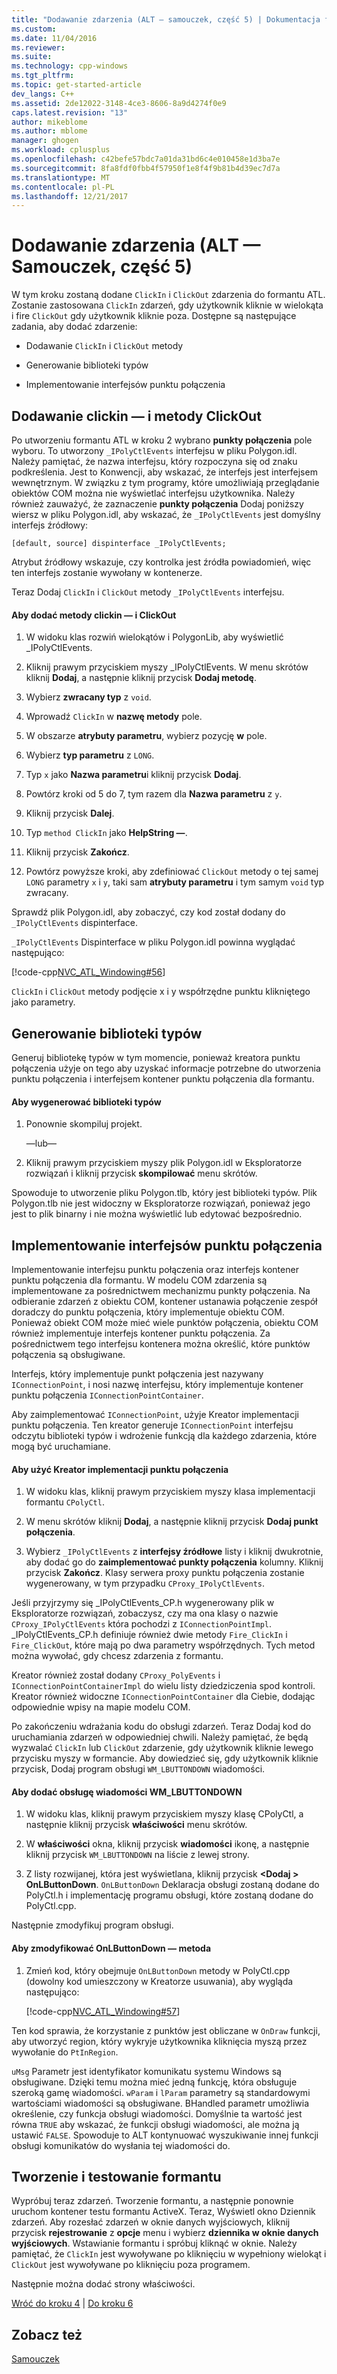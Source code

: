 ```yaml
---
title: "Dodawanie zdarzenia (ALT — samouczek, część 5) | Dokumentacja firmy Microsoft"
ms.custom: 
ms.date: 11/04/2016
ms.reviewer: 
ms.suite: 
ms.technology: cpp-windows
ms.tgt_pltfrm: 
ms.topic: get-started-article
dev_langs: C++
ms.assetid: 2de12022-3148-4ce3-8606-8a9d4274f0e9
caps.latest.revision: "13"
author: mikeblome
ms.author: mblome
manager: ghogen
ms.workload: cplusplus
ms.openlocfilehash: c42befe57bdc7a01da31bd6c4e010458e1d3ba7e
ms.sourcegitcommit: 8fa8fdf0fbb4f57950f1e8f4f9b81b4d39ec7d7a
ms.translationtype: MT
ms.contentlocale: pl-PL
ms.lasthandoff: 12/21/2017
---
```

# <a name="adding-an-event-atl-tutorial-part-5"></a>Dodawanie zdarzenia (ALT — Samouczek, część 5)
W tym kroku zostaną dodane `ClickIn` i `ClickOut` zdarzenia do formantu ATL. Zostanie zastosowana `ClickIn` zdarzeń, gdy użytkownik kliknie w wielokąta i fire `ClickOut` gdy użytkownik kliknie poza. Dostępne są następujące zadania, aby dodać zdarzenie:  
  
-   Dodawanie `ClickIn` i `ClickOut` metody  
  
-   Generowanie biblioteki typów  
  
-   Implementowanie interfejsów punktu połączenia  
  
## <a name="adding-the-clickin-and-clickout-methods"></a>Dodawanie clickin — i metody ClickOut  
 Po utworzeniu formantu ATL w kroku 2 wybrano **punkty połączenia** pole wyboru. To utworzony `_IPolyCtlEvents` interfejsu w pliku Polygon.idl. Należy pamiętać, że nazwa interfejsu, który rozpoczyna się od znaku podkreślenia. Jest to Konwencji, aby wskazać, że interfejs jest interfejsem wewnętrznym. W związku z tym programy, które umożliwiają przeglądanie obiektów COM można nie wyświetlać interfejsu użytkownika. Należy również zauważyć, że zaznaczenie **punkty połączenia** Dodaj poniższy wiersz w pliku Polygon.idl, aby wskazać, że `_IPolyCtlEvents` jest domyślny interfejs źródłowy:  
  
 `[default, source] dispinterface _IPolyCtlEvents;`  
  
 Atrybut źródłowy wskazuje, czy kontrolka jest źródła powiadomień, więc ten interfejs zostanie wywołany w kontenerze.  
  
 Teraz Dodaj `ClickIn` i `ClickOut` metody `_IPolyCtlEvents` interfejsu.  
  
#### <a name="to-add-the-clickin-and-clickout-methods"></a>Aby dodać metody clickin — i ClickOut  
  
1.  W widoku klas rozwiń wielokątów i PolygonLib, aby wyświetlić _IPolyCtlEvents.  
  
2.  Kliknij prawym przyciskiem myszy _IPolyCtlEvents. W menu skrótów kliknij **Dodaj**, a następnie kliknij przycisk **Dodaj metodę**.  
  
3.  Wybierz **zwracany typ** z `void`.  
  
4.  Wprowadź `ClickIn` w **nazwę metody** pole.  
  
5.  W obszarze **atrybuty parametru**, wybierz pozycję **w** pole.  
  
6.  Wybierz **typ parametru** z `LONG`.  
  
7.  Typ `x` jako **Nazwa parametru**i kliknij przycisk **Dodaj**.  
  
8.  Powtórz kroki od 5 do 7, tym razem dla **Nazwa parametru** z `y`.  
  
9. Kliknij przycisk **Dalej**.  
  
10. Typ `method ClickIn` jako **HelpString —**.  
  
11. Kliknij przycisk **Zakończ**.  
  
12. Powtórz powyższe kroki, aby zdefiniować `ClickOut` metody o tej samej `LONG` parametry `x` i `y`, taki sam **atrybuty parametru** i tym samym `void` typ zwracany.  
  
 Sprawdź plik Polygon.idl, aby zobaczyć, czy kod został dodany do `_IPolyCtlEvents` dispinterface.  
  
 `_IPolyCtlEvents` Dispinterface w pliku Polygon.idl powinna wyglądać następująco:  
  
 [!code-cpp[NVC_ATL_Windowing#56](../atl/codesnippet/cpp/adding-an-event-atl-tutorial-part-5_1.idl)]  
  
 `ClickIn` i `ClickOut` metody podjęcie x i y współrzędne punktu klikniętego jako parametry.  
  
## <a name="generating-the-type-library"></a>Generowanie biblioteki typów  
 Generuj bibliotekę typów w tym momencie, ponieważ kreatora punktu połączenia użyje on tego aby uzyskać informacje potrzebne do utworzenia punktu połączenia i interfejsem kontener punktu połączenia dla formantu.  
  
#### <a name="to-generate-the-type-library"></a>Aby wygenerować biblioteki typów  
  
1.  Ponownie skompiluj projekt.  
  
     —lub—  
  
2.  Kliknij prawym przyciskiem myszy plik Polygon.idl w Eksploratorze rozwiązań i kliknij przycisk **skompilować** menu skrótów.  
  
 Spowoduje to utworzenie pliku Polygon.tlb, który jest biblioteki typów. Plik Polygon.tlb nie jest widoczny w Eksploratorze rozwiązań, ponieważ jego jest to plik binarny i nie można wyświetlić lub edytować bezpośrednio.  
  
## <a name="implementing-the-connection-point-interfaces"></a>Implementowanie interfejsów punktu połączenia  
 Implementowanie interfejsu punktu połączenia oraz interfejs kontener punktu połączenia dla formantu. W modelu COM zdarzenia są implementowane za pośrednictwem mechanizmu punkty połączenia. Na odbieranie zdarzeń z obiektu COM, kontener ustanawia połączenie zespół doradczy do punktu połączenia, który implementuje obiektu COM. Ponieważ obiekt COM może mieć wiele punktów połączenia, obiektu COM również implementuje interfejs kontener punktu połączenia. Za pośrednictwem tego interfejsu kontenera można określić, które punktów połączenia są obsługiwane.  
  
 Interfejs, który implementuje punkt połączenia jest nazywany `IConnectionPoint`, i nosi nazwę interfejsu, który implementuje kontener punktu połączenia `IConnectionPointContainer`.  
  
 Aby zaimplementować `IConnectionPoint`, użyje Kreator implementacji punktu połączenia. Ten kreator generuje `IConnectionPoint` interfejsu odczytu biblioteki typów i wdrożenie funkcją dla każdego zdarzenia, które mogą być uruchamiane.  
  
#### <a name="to-use-the-implement-connection-point-wizard"></a>Aby użyć Kreator implementacji punktu połączenia  
  
1.  W widoku klas, kliknij prawym przyciskiem myszy klasa implementacji formantu `CPolyCtl`.  
  
2.  W menu skrótów kliknij **Dodaj**, a następnie kliknij przycisk **Dodaj punkt połączenia**.  
  
3.  Wybierz `_IPolyCtlEvents` z **interfejsy źródłowe** listy i kliknij dwukrotnie, aby dodać go do **zaimplementować punkty połączenia** kolumny. Kliknij przycisk **Zakończ**. Klasy serwera proxy punktu połączenia zostanie wygenerowany, w tym przypadku `CProxy_IPolyCtlEvents`.  
  
 Jeśli przyjrzymy się _IPolyCtlEvents_CP.h wygenerowany plik w Eksploratorze rozwiązań, zobaczysz, czy ma ona klasy o nazwie `CProxy_IPolyCtlEvents` która pochodzi z `IConnectionPointImpl`. _IPolyCtlEvents_CP.h definiuje również dwie metody `Fire_ClickIn` i `Fire_ClickOut`, które mają po dwa parametry współrzędnych. Tych metod można wywołać, gdy chcesz zdarzenia z formantu.  
  
 Kreator również został dodany `CProxy_PolyEvents` i `IConnectionPointContainerImpl` do wielu listy dziedziczenia spod kontroli. Kreator również widoczne `IConnectionPointContainer` dla Ciebie, dodając odpowiednie wpisy na mapie modelu COM.  
  
 Po zakończeniu wdrażania kodu do obsługi zdarzeń. Teraz Dodaj kod do uruchamiania zdarzeń w odpowiedniej chwili. Należy pamiętać, że będą wyzwalać `ClickIn` lub `ClickOut` zdarzenie, gdy użytkownik kliknie lewego przycisku myszy w formancie. Aby dowiedzieć się, gdy użytkownik kliknie przycisk, Dodaj program obsługi `WM_LBUTTONDOWN` wiadomości.  
  
#### <a name="to-add-a-handler-for-the-wmlbuttondown-message"></a>Aby dodać obsługę wiadomości WM_LBUTTONDOWN  
  
1.  W widoku klas, kliknij prawym przyciskiem myszy klasę CPolyCtl, a następnie kliknij przycisk **właściwości** menu skrótów.  
  
2.  W **właściwości** okna, kliknij przycisk **wiadomości** ikonę, a następnie kliknij przycisk `WM_LBUTTONDOWN` na liście z lewej strony.  
  
3.  Z listy rozwijanej, która jest wyświetlana, kliknij przycisk  **\<Dodaj > OnLButtonDown**. `OnLButtonDown` Deklaracja obsługi zostaną dodane do PolyCtl.h i implementację programu obsługi, które zostaną dodane do PolyCtl.cpp.  
  
 Następnie zmodyfikuj program obsługi.  
  
#### <a name="to-modify-the-onlbuttondown-method"></a>Aby zmodyfikować OnLButtonDown — metoda  
  
1.  Zmień kod, który obejmuje `OnLButtonDown` metody w PolyCtl.cpp (dowolny kod umieszczony w Kreatorze usuwania), aby wygląda następująco:  
  
     [!code-cpp[NVC_ATL_Windowing#57](../atl/codesnippet/cpp/adding-an-event-atl-tutorial-part-5_2.cpp)]  
  
 Ten kod sprawia, że korzystanie z punktów jest obliczane w `OnDraw` funkcji, aby utworzyć region, który wykryje użytkownika kliknięcia myszą przez wywołanie do `PtInRegion`.  
  
 `uMsg` Parametr jest identyfikator komunikatu systemu Windows są obsługiwane. Dzięki temu można mieć jedną funkcję, która obsługuje szeroką gamę wiadomości. `wParam` i `lParam` parametry są standardowymi wartościami wiadomości są obsługiwane. BHandled parametr umożliwia określenie, czy funkcja obsługi wiadomości. Domyślnie ta wartość jest równa `TRUE` aby wskazać, że funkcji obsługi wiadomości, ale można ją ustawić `FALSE`. Spowoduje to ALT kontynuować wyszukiwanie innej funkcji obsługi komunikatów do wysłania tej wiadomości do.  
  
## <a name="building-and-testing-the-control"></a>Tworzenie i testowanie formantu  
 Wypróbuj teraz zdarzeń. Tworzenie formantu, a następnie ponownie uruchom kontener testu formantu ActiveX. Teraz, Wyświetl okno Dziennik zdarzeń. Aby rozesłać zdarzeń w oknie danych wyjściowych, kliknij przycisk **rejestrowanie** z **opcje** menu i wybierz **dziennika w oknie danych wyjściowych**. Wstawianie formantu i spróbuj kliknąć w oknie. Należy pamiętać, że `ClickIn` jest wywoływane po kliknięciu w wypełniony wielokąt i `ClickOut` jest wywoływane po kliknięciu poza programem.  
  
 Następnie można dodać strony właściwości.  
  
 [Wróć do kroku 4](../atl/changing-the-drawing-code-atl-tutorial-part-4.md) &#124; [Do kroku 6](../atl/adding-a-property-page-atl-tutorial-part-6.md)  
  
## <a name="see-also"></a>Zobacz też  
 [Samouczek](../atl/active-template-library-atl-tutorial.md)

